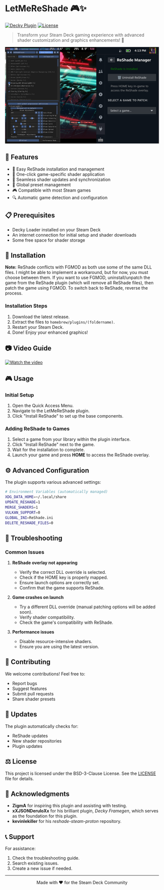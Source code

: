 # LetMeReShade 🎮✨

[![Decky Plugin](https://img.shields.io/badge/Decky-Plugin-brightgreen.svg)](https://github.com/SteamDeckHomebrew/decky-loader)
[![License](https://img.shields.io/badge/license-BSD--3-blue.svg)](LICENSE)

> Transform your Steam Deck gaming experience with advanced shader customization and graphics enhancements! 🚀

![LetMeReShade Banner](assets/shade.jpg)

## 🌟 Features

- 🎨 Easy ReShade installation and management
- 🎯 One-click game-specific shader application
- 🔄 Seamless shader updates and synchronization
- 💾 Global preset management
- 🎮 Compatible with most Steam games
- 🔍 Automatic game detection and configuration

## 📋 Prerequisites

- Decky Loader installed on your Steam Deck
- An internet connection for initial setup and shader downloads
- Some free space for shader storage

## 🚀 Installation

**Note:** ReShade conflicts with FGMOD as both use some of the same DLL files. I might be able to implement a workaround, but for now, you must choose between them. If you want to use FGMOD, uninstall/unpatch the game from the ReShade plugin (which will remove all ReShade files), then patch the game using FGMOD. To switch back to ReShade, reverse the process.

### Installation Steps

1. Download the latest release.
2. Extract the files to `homebrew/plugins/(foldername)`.
3. Restart your Steam Deck.
4. Done! Enjoy your enhanced graphics!

## 📷 Video Guide

[![Watch the video](https://img.youtube.com/vi/4uTVz7deH6E/maxresdefault.jpg)](https://youtu.be/4uTVz7deH6E)

## 🎮 Usage

### Initial Setup

1. Open the Quick Access Menu.
2. Navigate to the LetMeReShade plugin.
3. Click "Install ReShade" to set up the base components.

### Adding ReShade to Games

1. Select a game from your library within the plugin interface.
2. Click "Install ReShade" next to the game.
3. Wait for the installation to complete.
4. Launch your game and press **HOME** to access the ReShade overlay.

## ⚙️ Advanced Configuration

The plugin supports various advanced settings:

```bash
# Environment Variables (automatically managed)
XDG_DATA_HOME=~/.local/share
UPDATE_RESHADE=1
MERGE_SHADERS=1
VULKAN_SUPPORT=0
GLOBAL_INI=ReShade.ini
DELETE_RESHADE_FILES=0
```

## 🔧 Troubleshooting

### Common Issues

1. **ReShade overlay not appearing**
   - Verify the correct DLL override is selected.
   - Check if the HOME key is properly mapped.
   - Ensure launch options are correctly set.
   - Confirm that the game supports ReShade.

2. **Game crashes on launch**
   - Try a different DLL override (manual patching options will be added soon).
   - Verify shader compatibility.
   - Check the game's compatibility with ReShade.

3. **Performance issues**
   - Disable resource-intensive shaders.
   - Ensure you are using the latest version.

## 📝 Contributing

We welcome contributions! Feel free to:

- Report bugs
- Suggest features
- Submit pull requests
- Share shader presets

## 🔄 Updates

The plugin automatically checks for:

- ReShade updates
- New shader repositories
- Plugin updates

## ⚖️ License

This project is licensed under the BSD-3-Clause License. See the [LICENSE](LICENSE) file for details.

## 🙏 Acknowledgments

- **ZigmA** for inspiring this plugin and assisting with testing.
- **xXJSONDeruloXx** for his brilliant plugin, *Decky Framegen*, which serves as the foundation for this plugin.
- **kevinlekiller** for his *reshade-steam-proton* repository.

## 📞 Support

For assistance:

1. Check the troubleshooting guide.
2. Search existing issues.
3. Create a new issue if needed.

---

<p align="center">Made with ❤️ for the Steam Deck Community</p>
